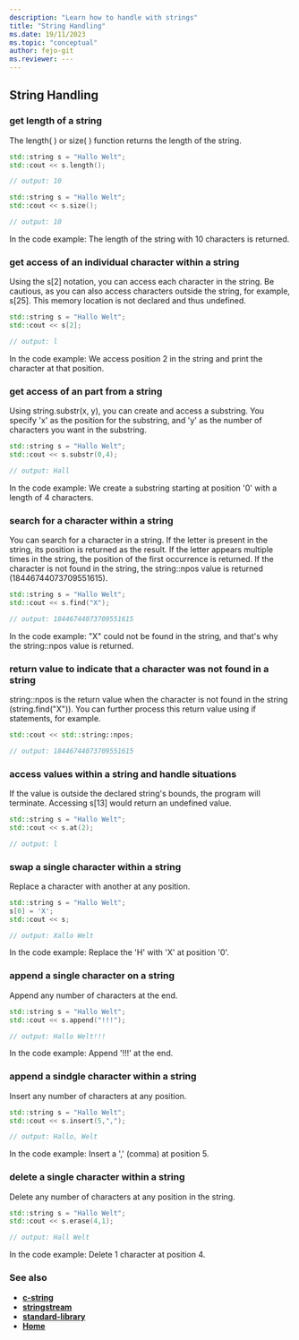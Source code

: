 ```yaml
---
description: "Learn how to handle with strings"
title: "String Handling"
ms.date: 19/11/2023
ms.topic: "conceptual"
author: fejo-git
ms.reviewer: ---
---
```


## String Handling

### get length of a string

The length( ) or size( ) function returns the length of the string.

```cpp
std::string s = "Hallo Welt";
std::cout << s.length();

// output: 10

```

```cpp
std::string s = "Hallo Welt";
std::cout << s.size();

// output: 10

```

In the code example: The length of the string with 10 characters is returned.

### get access of an individual character within a string

Using the s[2] notation, you can access each character in the string. Be cautious, as you can also access characters outside the string, for example, s[25]. This memory location is not declared and thus undefined.

```cpp
std::string s = "Hallo Welt";
std::cout << s[2];

// output: l

```

In the code example: We access position 2 in the string and print the character at that position.

### get access of an part from a string

Using string.substr(x, y), you can create and access a substring. You specify 'x' as the position for the substring, and 'y' as the number of characters you want in the substring.

```cpp
std::string s = "Hallo Welt";
std::cout << s.substr(0,4);

// output: Hall

```

In the code example: We create a substring starting at position '0' with a length of 4 characters.

### search for a character within a string

You can search for a character in a string. If the letter is present in the string, its position is returned as the result. If the letter appears multiple times in the string, the position of the first occurrence is returned. If the character is not found in the string, the string::npos value is returned (18446744073709551615).

```cpp
std::string s = "Hallo Welt";
std::cout << s.find("X");

// output: 18446744073709551615

```

In the code example: "X" could not be found in the string, and that's why the string::npos value is returned.

### return value to indicate that a character was not found in a string

string::npos is the return value when the character is not found in the string (string.find("X")).
You can further process this return value using if statements, for example.

```cpp
std::cout << std::string::npos;

// output: 18446744073709551615

```

### access values within a string and handle situations

If the value is outside the declared string's bounds, the program will terminate. Accessing s[13] would return an undefined value.

```cpp
std::string s = "Hallo Welt";
std::cout << s.at(2);

// output: l

```

### swap a single character within a string

Replace a character with another at any position.

```cpp
std::string s = "Hallo Welt";
s[0] = 'X';
std::cout << s;

// output: Xallo Welt

```

In the code example: Replace the 'H' with 'X' at position '0'.

### append a single character on a string

Append any number of characters at the end.

```cpp
std::string s = "Hallo Welt";
std::cout << s.append("!!!");

// output: Hallo Welt!!!

```

In the code example: Append '!!!' at the end.

### append a sindgle character within a string

Insert any number of characters at any position.

```cpp
std::string s = "Hallo Welt";
std::cout << s.insert(5,",");

// output: Hallo, Welt

```

In the code example: Insert a ',' (comma) at position 5.

### delete a single character within a string

Delete any number of characters at any position in the string.

```cpp
std::string s = "Hallo Welt";
std::cout << s.erase(4,1);

// output: Hall Welt
```

In the code example: Delete 1 character at position 4.

### See also

- **[c-string](../docs/c-string.md)**
- **[stringstream](../docs/stringstream.md)**
- **[standard-library](../docs/standard_library_overview.md)**
- **[Home](../README.md)**
